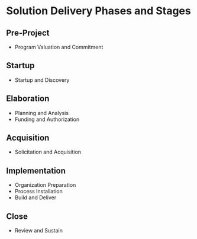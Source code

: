 # Solution Delivery Phases and Stages
## Pre-Project

* Program Valuation and Commitment
## Startup

* Startup and Discovery
## Elaboration

* Planning and Analysis
* Funding and Authorization
## Acquisition

* Solicitation and Acquisition
## Implementation

* Organization Preparation
* Process Installation
* Build and Deliver
## Close

* Review and Sustain
